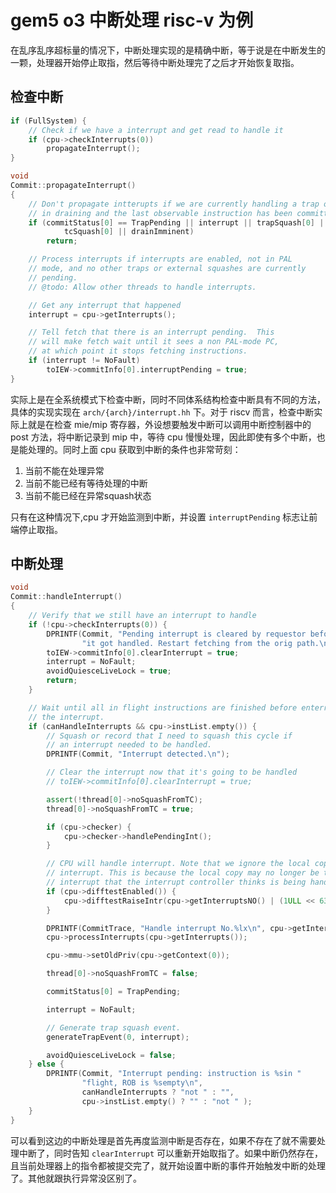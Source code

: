 # gem5 o3 中断处理 risc-v 为例

在乱序乱序超标量的情况下，中断处理实现的是精确中断，等于说是在中断发生的一颗，处理器开始停止取指，然后等待中断处理完了之后才开始恢复取指。

## 检查中断

```cpp
if (FullSystem) {
    // Check if we have a interrupt and get read to handle it
    if (cpu->checkInterrupts(0))
        propagateInterrupt();
}

void
Commit::propagateInterrupt()
{
    // Don't propagate intterupts if we are currently handling a trap or
    // in draining and the last observable instruction has been committed.
    if (commitStatus[0] == TrapPending || interrupt || trapSquash[0] ||
            tcSquash[0] || drainImminent)
        return;

    // Process interrupts if interrupts are enabled, not in PAL
    // mode, and no other traps or external squashes are currently
    // pending.
    // @todo: Allow other threads to handle interrupts.

    // Get any interrupt that happened
    interrupt = cpu->getInterrupts();

    // Tell fetch that there is an interrupt pending.  This
    // will make fetch wait until it sees a non PAL-mode PC,
    // at which point it stops fetching instructions.
    if (interrupt != NoFault)
        toIEW->commitInfo[0].interruptPending = true;
}

```

实际上是在全系统模式下检查中断，同时不同体系结构检查中断具有不同的方法，具体的实现实现在 `arch/{arch}/interrupt.hh` 下。对于 riscv 而言，检查中断实际上就是在检查 mie/mip 寄存器，外设想要触发中断可以调用中断控制器中的 post 方法，将中断记录到 mip 中，等待 cpu 慢慢处理，因此即使有多个中断，也是能处理的。同时上面 cpu 获取到中断的条件也非常苛刻：

1. 当前不能在处理异常
2. 当前不能已经有等待处理的中断
3. 当前不能已经在异常squash状态

只有在这种情况下,cpu 才开始监测到中断，并设置 `interruptPending` 标志让前端停止取指。

## 中断处理

```cpp
void
Commit::handleInterrupt()
{
    // Verify that we still have an interrupt to handle
    if (!cpu->checkInterrupts(0)) {
        DPRINTF(Commit, "Pending interrupt is cleared by requestor before "
                "it got handled. Restart fetching from the orig path.\n");
        toIEW->commitInfo[0].clearInterrupt = true;
        interrupt = NoFault;
        avoidQuiesceLiveLock = true;
        return;
    }

    // Wait until all in flight instructions are finished before enterring
    // the interrupt.
    if (canHandleInterrupts && cpu->instList.empty()) {
        // Squash or record that I need to squash this cycle if
        // an interrupt needed to be handled.
        DPRINTF(Commit, "Interrupt detected.\n");

        // Clear the interrupt now that it's going to be handled
        // toIEW->commitInfo[0].clearInterrupt = true;

        assert(!thread[0]->noSquashFromTC);
        thread[0]->noSquashFromTC = true;

        if (cpu->checker) {
            cpu->checker->handlePendingInt();
        }

        // CPU will handle interrupt. Note that we ignore the local copy of
        // interrupt. This is because the local copy may no longer be the
        // interrupt that the interrupt controller thinks is being handled.
        if (cpu->difftestEnabled()) {
            cpu->difftestRaiseIntr(cpu->getInterruptsNO() | (1ULL << 63));
        }

        DPRINTF(CommitTrace, "Handle interrupt No.%lx\n", cpu->getInterruptsNO() | (1ULL << 63));
        cpu->processInterrupts(cpu->getInterrupts());

        cpu->mmu->setOldPriv(cpu->getContext(0));

        thread[0]->noSquashFromTC = false;

        commitStatus[0] = TrapPending;

        interrupt = NoFault;

        // Generate trap squash event.
        generateTrapEvent(0, interrupt);

        avoidQuiesceLiveLock = false;
    } else {
        DPRINTF(Commit, "Interrupt pending: instruction is %sin "
                "flight, ROB is %sempty\n",
                canHandleInterrupts ? "not " : "",
                cpu->instList.empty() ? "" : "not " );
    }
}

```

可以看到这边的中断处理是首先再度监测中断是否存在，如果不存在了就不需要处理中断了，同时告知 `clearInterrupt` 可以重新开始取指了。如果中断仍然存在，且当前处理器上的指令都被提交完了，就开始设置中断的事件开始触发中断的处理了。其他就跟执行异常没区别了。